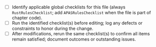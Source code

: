 - [ ] Identify applicable global checklists for this file (always `RustRulesChecklist`; add `APASRulesChecklist` when the file is part of chapter code).
- [ ] Run the identified checklist(s) before editing; log any defects or constraints to honor during the change.
- [ ] After modifications, rerun the same checklist(s) to confirm all items remain satisfied; document outcomes or outstanding issues.
